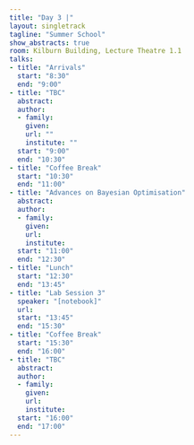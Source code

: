 ```yaml
---
title: "Day 3 |"
layout: singletrack
tagline: "Summer School"
show_abstracts: true
room: Kilburn Building, Lecture Theatre 1.1
talks:
- title: "Arrivals"
  start: "8:30"
  end: "9:00"
- title: "TBC"
  abstract:
  author:
  - family: 
    given: 
    url: ""
    institute: ""
  start: "9:00"
  end: "10:30"  
- title: "Coffee Break"
  start: "10:30"
  end: "11:00"
- title: "Advances on Bayesian Optimisation"
  abstract:
  author:
  - family: 
    given: 
    url: 
    institute: 
  start: "11:00"
  end: "12:30"
- title: "Lunch"
  start: "12:30"
  end: "13:45"
- title: "Lab Session 3"
  speaker: "[notebook]"
  url:
  start: "13:45"
  end: "15:30"
- title: "Coffee Break"
  start: "15:30"
  end: "16:00"
- title: "TBC"
  abstract:
  author:
  - family: 
    given: 
    url: 
    institute: 
  start: "16:00"
  end: "17:00"
---
```

